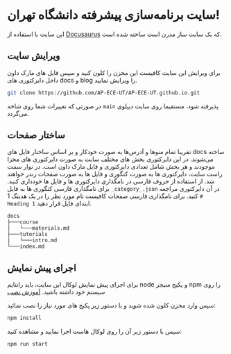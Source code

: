 # سایت برنامه‌سازی پیشرفته دانشگاه تهران!

این سایت با استفاده از [Docusaurus](https://docusaurus.io/) که یک سایت ساز مدرن است ساخته شده است.

## ویرایش سایت

برای ویرایش این سایت کافیست این مخزن را کلون کنید و سپس فایل های مارک داون داخل دایرکتوری های docs و blog را ویرایش نمایید.

```bash
git clone https://github.com/AP-ECE-UT/AP-ECE-UT.github.io.git
```

در صورتی که تغییرات شما روی شاخه `main` پذیرفته شود، مستقیما روی سایت دیپلوی می‌گردد.

## ساختار صفحات

تقریبا تمام منوها و آدرس‌ها به صورت خودکار و بر اساس ساختار فایل های docs ساخته می‌شوند. در این دایرکتوری بخش های مختلف سایت به صورت دایرکتوری های مجزا موجودند و هر بخش شامل تعدادی دایرکتوری و فایل مارک داون است. در نوار سمت راست سایت، دایرکتوری ها به صورت کتگوری و فایل ها به صورت صفحات رندر خواهند شد. از استفاده از حروف فارسی در نامگذاری دایرکتوری ها و فایل ها خودداری کنید. برای نامگذاری فارسی کتگوری ها به فایل `_category_.json` در آن دایرکتوری مراجعه کنید. برای نامگذاری فارسی صفحات کافیست نام مورد نظر را در یک هدینگ 1 `# Heading 1` ابتدای فایل قرار دهید.

```
docs
├───course
|   └───materials.md
├───tutorials
|   └───intro.md
└───index.md
```

## اجرای پیش نمایش

برای اجرای پیش نمایش لوکال این سایت، باید رانتایم node و پکیج منیجر npm را روی سیستم خود داشته باشید. [آموزش نصب](https://docs.npmjs.com/downloading-and-installing-node-js-and-npm)

سپس وارد مخزن کلون شده شوید و با دستور زیر پکیج های مورد نیاز را نصب نمائید:

```bash
npm install
```

سپس با دستور زیر آن را روی لوکال هاست اجرا نمایید و مشاهده کنید:

```bash
npm run start
```
